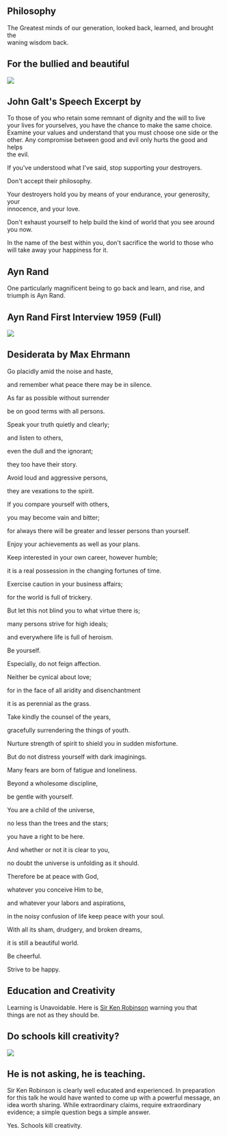 Philosophy
----------

The Greatest minds of our generation, looked back, learned, and brought the  
waning wisdom back.

For the bullied and beautiful
-----------------------------

[![](/image/yid-sa1iS1MqUy4.jpg)](https://www.youtube.com/watch?v=sa1iS1MqUy4)

John Galt's Speech Excerpt by
-----------------------------

To those of you who retain some remnant of dignity and the will to live  
your lives for yourselves, you have the chance to make the same choice.  
Examine your values and understand that you must choose one side or the  
other. Any compromise between good and evil only hurts the good and helps  
the evil.

If you've understood what I've said, stop supporting your destroyers.

Don't accept their philosophy.

Your destroyers hold you by means of your endurance, your generosity, your  
innocence, and your love.

Don't exhaust yourself to help build the kind of world that you see around  
you now.

In the name of the best within you, don't sacrifice the world to those who  
will take away your happiness for it.

Ayn Rand
--------

One particularly magnificent being to go back and learn, and rise, and  
triumph is Ayn Rand.

Ayn Rand First Interview 1959 (Full)
------------------------------------

[![](/image/yid-1ooKsv_SX4Y.jpg)](https://www.youtube.com/watch?v=1ooKsv_SX4Y)

Desiderata by Max Ehrmann
-------------------------

Go placidly amid the noise and haste,

and remember what peace there may be in silence.

As far as possible without surrender

be on good terms with all persons.

Speak your truth quietly and clearly;

and listen to others,

even the dull and the ignorant;

they too have their story.

Avoid loud and aggressive persons,

they are vexations to the spirit.

If you compare yourself with others,

you may become vain and bitter;

for always there will be greater and lesser persons than yourself.

Enjoy your achievements as well as your plans.

Keep interested in your own career, however humble;

it is a real possession in the changing fortunes of time.

Exercise caution in your business affairs;

for the world is full of trickery.

But let this not blind you to what virtue there is;

many persons strive for high ideals;

and everywhere life is full of heroism.

Be yourself.

Especially, do not feign affection.

Neither be cynical about love;

for in the face of all aridity and disenchantment

it is as perennial as the grass.

Take kindly the counsel of the years,

gracefully surrendering the things of youth.

Nurture strength of spirit to shield you in sudden misfortune.

But do not distress yourself with dark imaginings.

Many fears are born of fatigue and loneliness.

Beyond a wholesome discipline,

be gentle with yourself.

You are a child of the universe,

no less than the trees and the stars;

you have a right to be here.

And whether or not it is clear to you,

no doubt the universe is unfolding as it should.

Therefore be at peace with God,

whatever you conceive Him to be,

and whatever your labors and aspirations,

in the noisy confusion of life keep peace with your soul.

With all its sham, drudgery, and broken dreams,

it is still a beautiful world.

Be cheerful.

Strive to be happy.

Education and Creativity
------------------------

Learning is Unavoidable. Here is [Sir Ken Robinson](https://www.youtube.com/results?search_query=Sir+Ken+Robinson) warning you that  
things are not as they should be.

Do schools kill creativity?
---------------------------

[![](/image/yid-iG9CE55wbtY.jpg)](https://www.youtube.com/watch?v=iG9CE55wbtY)

He is not asking, he is teaching.
---------------------------------

Sir Ken Robinson is clearly well educated and experienced. In preparation  
for this talk he would have wanted to come up with a powerful message, an  
idea worth sharing. While extraordinary claims, require extraordinary  
evidence; a simple question begs a simple answer.

Yes. Schools kill creativity.